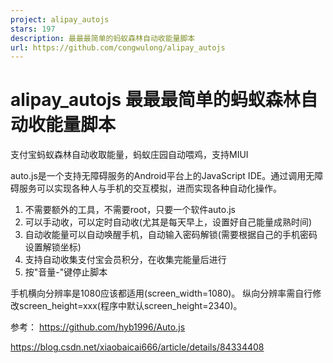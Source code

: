 ```yaml
---
project: alipay_autojs
stars: 197
description: 最最最简单的蚂蚁森林自动收能量脚本
url: https://github.com/congwulong/alipay_autojs
---
```


alipay\_autojs 最最最简单的蚂蚁森林自动收能量脚本
================================

支付宝蚂蚁森林自动收取能量，蚂蚁庄园自动喂鸡，支持MIUI

auto.js是一个支持无障碍服务的Android平台上的JavaScript IDE。通过调用无障碍服务可以实现各种人与手机的交互模拟，进而实现各种自动化操作。

1.  不需要额外的工具，不需要root，只要一个软件auto.js
2.  可以手动收，可以定时自动收(尤其是每天早上，设置好自己能量成熟时间)
3.  自动收能量可以自动唤醒手机，自动输入密码解锁(需要根据自己的手机密码设置解锁坐标)
4.  支持自动收集支付宝会员积分，在收集完能量后进行
5.  按"音量-"键停止脚本

手机横向分辨率是1080应该都适用(screen\_width=1080)。 纵向分辨率需自行修改screen\_height=xxx(程序中默认screen\_height=2340)。

参考： https://github.com/hyb1996/Auto.js

https://blog.csdn.net/xiaobaicai666/article/details/84334408
